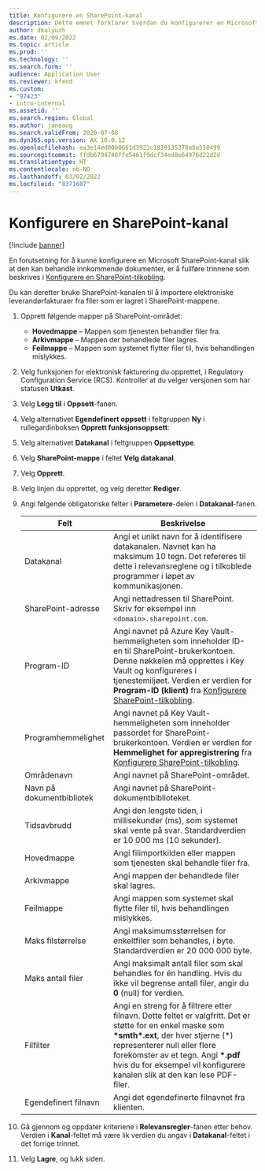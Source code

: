 ```yaml
---
title: Konfigurere en SharePoint-kanal
description: Dette emnet forklarer hvordan du konfigurerer en Microsoft SharePoint-kanal slik at den kan behandle innkommende elektroniske fakturaer.
author: dkalyuzh
ms.date: 02/09/2022
ms.topic: article
ms.prod: ''
ms.technology: ''
ms.search.form: ''
audience: Application User
ms.reviewer: kfend
ms.custom:
- "97423"
- intro-internal
ms.assetid: ''
ms.search.region: Global
ms.author: janeaug
ms.search.validFrom: 2020-07-08
ms.dyn365.ops.version: AX 10.0.12
ms.openlocfilehash: ea3e14ed00b0661d3923c1839135378a8a550499
ms.sourcegitcommit: ffdb6794746ffe5461f9dcf34ed8e64976d22d2d
ms.translationtype: HT
ms.contentlocale: nb-NO
ms.lasthandoff: 03/02/2022
ms.locfileid: "8371687"
---
```

# <a name="configure-a-sharepoint-channel"></a>Konfigurere en SharePoint-kanal

[!include [banner](../includes/banner.md)]

En forutsetning for å kunne konfigurere en Microsoft SharePoint-kanal slik at den kan behandle innkommende dokumenter, er å fullføre trinnene som beskrives i [Konfigurere en SharePoint-tilkobling](e-invoicing-create-sharepoint-connection.md).

Du kan deretter bruke SharePoint-kanalen til å importere elektroniske leverandørfakturaer fra filer som er lagret i SharePoint-mappene.

1. Opprett følgende mapper på SharePoint-området:

    - **Hovedmappe** – Mappen som tjenesten behandler filer fra.
    - **Arkivmappe** – Mappen der behandlede filer lagres.
    - **Feilmappe** – Mappen som systemet flytter filer til, hvis behandlingen mislykkes.

2. Velg funksjonen for elektronisk fakturering du opprettet, i Regulatory Configuration Service (RCS). Kontroller at du velger versjonen som har statusen **Utkast**.
3. Velg **Legg til** i **Oppsett**-fanen.
4. Velg alternativet **Egendefinert oppsett** i feltgruppen **Ny** i rullegardinboksen **Opprett funksjonsoppsett**:
5. Velg alternativet **Datakanal** i feltgruppen **Oppsettype**.
6. Velg **SharePoint-mappe** i feltet **Velg datakanal**.
7. Velg **Opprett**.
8. Velg linjen du opprettet, og velg deretter **Rediger**.
9. Angi følgende obligatoriske felter i **Parametere**-delen i **Datakanal**-fanen.

    | Felt                 | Beskrivelse |
    |-----------------------|-------------|
    | Datakanal          | Angi et unikt navn for å identifisere datakanalen. Navnet kan ha maksimum 10 tegn. Det refereres til dette i relevansreglene og i tilkoblede programmer i løpet av kommunikasjonen. |
    | SharePoint-adresse    | Angi nettadressen til SharePoint. Skriv for eksempel inn `<domain>.sharepoint.com`. |
    | Program-ID        | Angi navnet på Azure Key Vault-hemmeligheten som inneholder ID-en til SharePoint-brukerkontoen. Denne nøkkelen må opprettes i Key Vault og konfigureres i tjenestemiljøet. Verdien er verdien for **Program-ID (klient)** fra [Konfigurere SharePoint-tilkobling](e-invoicing-create-sharepoint-connection.md). |
    | Programhemmelighet    | Angi navnet på Key Vault-hemmeligheten som inneholder passordet for SharePoint-brukerkontoen. Verdien er verdien for **Hemmelighet for appregistrering** fra [Konfigurere SharePoint-tilkobling](e-invoicing-create-sharepoint-connection.md). |
    | Områdenavn             | Angi navnet på SharePoint-området. |
    | Navn på dokumentbibliotek | Angi navnet på SharePoint-dokumentbiblioteket. |
    | Tidsavbrudd               | Angi den lengste tiden, i millisekunder (ms), som systemet skal vente på svar. Standardverdien er 10 000 ms (10 sekunder). |
    | Hovedmappe           | Angi filimportkilden eller mappen som tjenesten skal behandle filer fra. |
    | Arkivmappe        | Angi mappen der behandlede filer skal lagres. |
    | Feilmappe          | Angi mappen som systemet skal flytte filer til, hvis behandlingen mislykkes. |
    | Maks filstørrelse         | Angi maksimumsstørrelsen for enkeltfiler som behandles, i byte. Standardverdien er 20 000 000 byte. |
    | Maks antall filer      | Angi maksimalt antall filer som skal behandles for én handling. Hvis du ikke vil begrense antall filer, angir du **0** (null) for verdien. |
    | Filfilter           | Angi en streng for å filtrere etter filnavn. Dette feltet er valgfritt. Det er støtte for en enkel maske som **\*smth\*.ext**, der hver stjerne (\*) representerer null eller flere forekomster av et tegn. Angi **\*.pdf** hvis du for eksempel vil konfigurere kanalen slik at den kan lese PDF-filer. |
    | Egendefinert filnavn      | Angi det egendefinerte filnavnet fra klienten. |

10. Gå gjennom og oppdater kriteriene i **Relevansregler**-fanen etter behov. Verdien i **Kanal**-feltet må være lik verdien du angav i **Datakanal**-feltet i det forrige trinnet.
11. Velg **Lagre**, og lukk siden.
